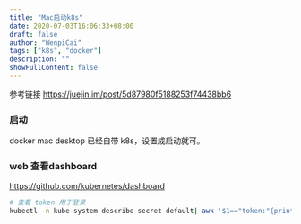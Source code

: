 ```yaml
---
title: "Mac启动k8s"
date: 2020-07-03T16:06:33+08:00
draft: false
author: "WenpiCai"
tags: ["k8s", "docker"]
description: ""
showFullContent: false
---
```


参考链接 https://juejin.im/post/5d87980f5188253f74438bb6

### 启动

docker mac desktop 已经自带 k8s，设置成启动就可。

### web 查看dashboard

https://github.com/kubernetes/dashboard

```bash
# 查看 token 用于登录
kubectl -n kube-system describe secret default| awk '$1=="token:"{print $2}'
```

